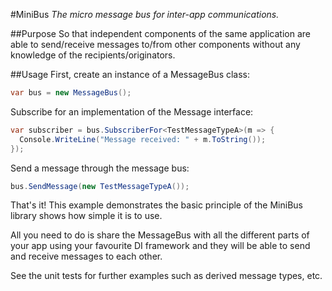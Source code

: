 #MiniBus
*The micro message bus for inter-app communications.*


##Purpose
So that independent components of the same application are able to send/receive messages to/from other components without any knowledge of the recipients/originators.

##Usage
First, create an instance of a MessageBus class:

```csharp
var bus = new MessageBus();
```

Subscribe for an implementation of the Message interface:

```csharp
var subscriber = bus.SubscriberFor<TestMessageTypeA>(m => {
  Console.WriteLine("Message received: " + m.ToString());
});
```

Send a message through the message bus:

```csharp
bus.SendMessage(new TestMessageTypeA());
```

That's it! This example demonstrates the basic principle of the MiniBus library shows how simple it is to use.

All you need to do is share the MessageBus with all the different parts of your app using your favourite DI framework and they will be able to send and receive messages to each other.

See the unit tests for further examples such as derived message types, etc.
